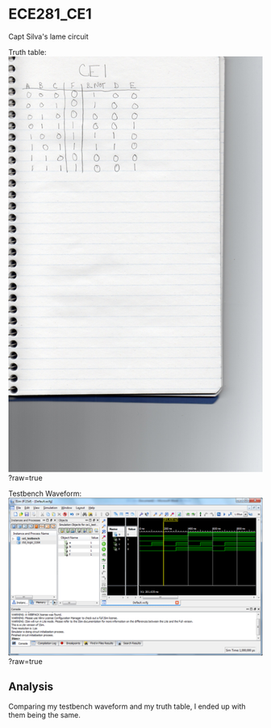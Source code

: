 ECE281_CE1
==========

Capt Silva's lame circuit

Truth table:
![alt text](https://github.com/mbergstedt/ECE281_CE1/blob/master/Truth_Table.jpg) ?raw=true

Testbench Waveform:
![alt text](https://github.com/mbergstedt/ECE281_CE1/blob/master/Testbench_Waveform.png) ?raw=true

## Analysis
Comparing my testbench waveform and my truth table, I ended up with them being the same.
